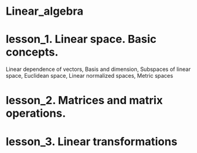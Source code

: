 # Linear_algebra
# lesson_1. Linear space. Basic concepts.
Linear dependence of vectors, Basis and dimension, Subspaces of linear space, Euclidean space, Linear normalized spaces, Metric spaces
# lesson_2. Matrices and matrix operations.
# lesson_3. Linear transformations
